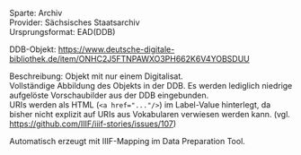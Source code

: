 Sparte: Archiv  
Provider: Sächsisches Staatsarchiv  
Ursprungsformat: EAD(DDB)

DDB-Objekt: https://www.deutsche-digitale-bibliothek.de/item/ONHC2J5FTNPAWXO3PH662K6V4YOBSDUU

Beschreibung: Objekt mit nur einem Digitalisat.  
Vollständige Abbildung des Objekts in der DDB. Es werden lediglich niedrige aufgelöste Vorschaubilder aus der DDB eingebunden.  
URIs werden als HTML (`<a href="..."/>`) im Label-Value hinterlegt, da bisher nicht explizit auf URIs aus Vokabularen verwiesen werden kann. (vgl. https://github.com/IIIF/iiif-stories/issues/107)

Automatisch erzeugt mit IIIF-Mapping im Data Preparation Tool.